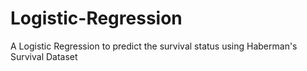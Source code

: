 # Logistic-Regression
A Logistic Regression to predict the survival status using Haberman's Survival Dataset


